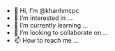 - 👋 Hi, I’m @khanhmcpc
- 👀 I’m interested in ...
- 🌱 I’m currently learning ...
- 💞️ I’m looking to collaborate on ...
- 📫 How to reach me ...

<!---
khanhmcpc/khanhmcpc is a ✨ special ✨ repository because its `README.md` (this file) appears on your GitHub profile.
You can click the Preview link to take a look at your changes.
--->
